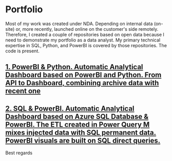 # Portfolio

Most of my work was created under NDA. Depending on internal data (on-site) or, more recently, launched online on the customer's side remotely. 
Therefore, I created a couple of repositories based on open data because I need to demonstrate my portfolio as a data analyst. 
My primary technical expertise in SQL, Python, and PowerBI is covered by those repositories. The code is present.

## [1. PowerBI & Python. Automatic Analytical Dashboard based on PowerBI and Python. From API to Dashboard, combining archive data with recent one](https://github.com/Nostr77/AGSI)

## [2. SQL & PowerBI. Automatic Analytical Dashboard based on Azure SQL Database & PowerBI. The ETL created in Power Query M mixes injected data with SQL permanent data. PowerBI visuals are built on SQL direct queries.  ](https://github.com/Nostr77/AGSI_SQL)


Best regards
